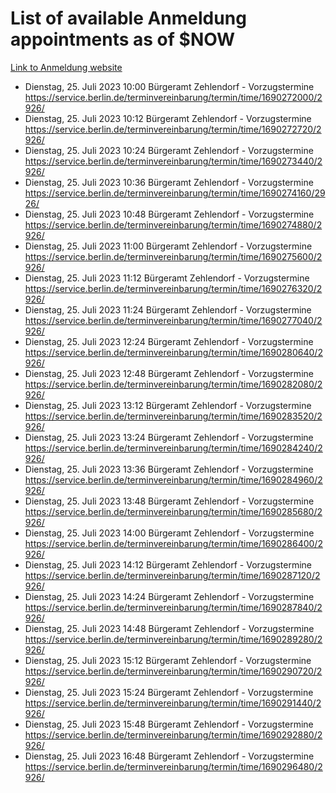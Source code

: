 # List of available Anmeldung appointments as of $NOW
[Link to Anmeldung website](https://service.berlin.de/terminvereinbarung/termin/tag.php?termin=1&anliegen[]=120686&dienstleisterlist=122210,122217,327316,122219,327312,122227,327314,122231,327346,122243,327348,122254,122252,329742,122260,329745,122262,329748,122271,327278,122273,327274,122277,327276,330436,122280,327294,122282,327290,122284,327292,122291,327270,122285,327266,122286,327264,122296,327268,150230,329760,122297,327286,122294,327284,122312,329763,122314,329775,122304,327330,122311,327334,122309,327332,317869,122281,327352,122279,329772,122283,122276,327324,122274,327326,122267,329766,122246,327318,122251,327320,122257,327322,122208,327298,122226,327300&herkunft=http%3A%2F%2Fservice.berlin.de%2Fdienstleistung%2F120686%2F)
- Dienstag, 25. Juli 2023 10:00 Bürgeramt Zehlendorf - Vorzugstermine https://service.berlin.de/terminvereinbarung/termin/time/1690272000/2926/
- Dienstag, 25. Juli 2023 10:12 Bürgeramt Zehlendorf - Vorzugstermine https://service.berlin.de/terminvereinbarung/termin/time/1690272720/2926/
- Dienstag, 25. Juli 2023 10:24 Bürgeramt Zehlendorf - Vorzugstermine https://service.berlin.de/terminvereinbarung/termin/time/1690273440/2926/
- Dienstag, 25. Juli 2023 10:36 Bürgeramt Zehlendorf - Vorzugstermine https://service.berlin.de/terminvereinbarung/termin/time/1690274160/2926/
- Dienstag, 25. Juli 2023 10:48 Bürgeramt Zehlendorf - Vorzugstermine https://service.berlin.de/terminvereinbarung/termin/time/1690274880/2926/
- Dienstag, 25. Juli 2023 11:00 Bürgeramt Zehlendorf - Vorzugstermine https://service.berlin.de/terminvereinbarung/termin/time/1690275600/2926/
- Dienstag, 25. Juli 2023 11:12 Bürgeramt Zehlendorf - Vorzugstermine https://service.berlin.de/terminvereinbarung/termin/time/1690276320/2926/
- Dienstag, 25. Juli 2023 11:24 Bürgeramt Zehlendorf - Vorzugstermine https://service.berlin.de/terminvereinbarung/termin/time/1690277040/2926/
- Dienstag, 25. Juli 2023 12:24 Bürgeramt Zehlendorf - Vorzugstermine https://service.berlin.de/terminvereinbarung/termin/time/1690280640/2926/
- Dienstag, 25. Juli 2023 12:48 Bürgeramt Zehlendorf - Vorzugstermine https://service.berlin.de/terminvereinbarung/termin/time/1690282080/2926/
- Dienstag, 25. Juli 2023 13:12 Bürgeramt Zehlendorf - Vorzugstermine https://service.berlin.de/terminvereinbarung/termin/time/1690283520/2926/
- Dienstag, 25. Juli 2023 13:24 Bürgeramt Zehlendorf - Vorzugstermine https://service.berlin.de/terminvereinbarung/termin/time/1690284240/2926/
- Dienstag, 25. Juli 2023 13:36 Bürgeramt Zehlendorf - Vorzugstermine https://service.berlin.de/terminvereinbarung/termin/time/1690284960/2926/
- Dienstag, 25. Juli 2023 13:48 Bürgeramt Zehlendorf - Vorzugstermine https://service.berlin.de/terminvereinbarung/termin/time/1690285680/2926/
- Dienstag, 25. Juli 2023 14:00 Bürgeramt Zehlendorf - Vorzugstermine https://service.berlin.de/terminvereinbarung/termin/time/1690286400/2926/
- Dienstag, 25. Juli 2023 14:12 Bürgeramt Zehlendorf - Vorzugstermine https://service.berlin.de/terminvereinbarung/termin/time/1690287120/2926/
- Dienstag, 25. Juli 2023 14:24 Bürgeramt Zehlendorf - Vorzugstermine https://service.berlin.de/terminvereinbarung/termin/time/1690287840/2926/
- Dienstag, 25. Juli 2023 14:48 Bürgeramt Zehlendorf - Vorzugstermine https://service.berlin.de/terminvereinbarung/termin/time/1690289280/2926/
- Dienstag, 25. Juli 2023 15:12 Bürgeramt Zehlendorf - Vorzugstermine https://service.berlin.de/terminvereinbarung/termin/time/1690290720/2926/
- Dienstag, 25. Juli 2023 15:24 Bürgeramt Zehlendorf - Vorzugstermine https://service.berlin.de/terminvereinbarung/termin/time/1690291440/2926/
- Dienstag, 25. Juli 2023 15:48 Bürgeramt Zehlendorf - Vorzugstermine https://service.berlin.de/terminvereinbarung/termin/time/1690292880/2926/
- Dienstag, 25. Juli 2023 16:48 Bürgeramt Zehlendorf - Vorzugstermine https://service.berlin.de/terminvereinbarung/termin/time/1690296480/2926/
